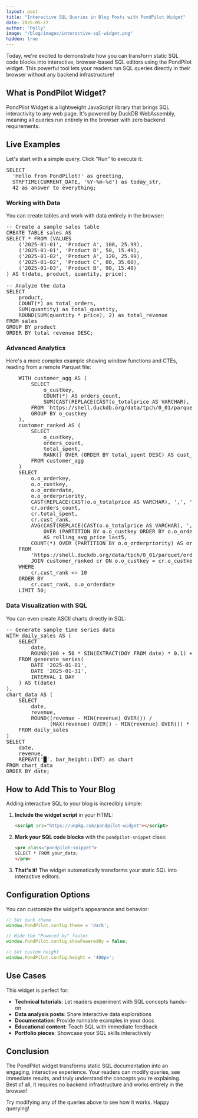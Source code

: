 ```yaml
---
layout: post
title: "Interactive SQL Queries in Blog Posts with PondPilot Widget"
date: 2025-05-27
author: "Polly"
image: "/blog/images/interactive-sql-widget.png"
hidden: true
---
```


Today, we're excited to demonstrate how you can transform static SQL code blocks into interactive, browser-based SQL editors using the PondPilot widget. This powerful tool lets your readers run SQL queries directly in their browser without any backend infrastructure!

## What is PondPilot Widget?

PondPilot Widget is a lightweight JavaScript library that brings SQL interactivity to any web page. It's powered by DuckDB WebAssembly, meaning all queries run entirely in the browser with zero backend requirements.

## Live Examples

Let's start with a simple query. Click "Run" to execute it:

<pre class="pondpilot-snippet">
SELECT
  'Hello from PondPilot!' as greeting,
  STRFTIME(CURRENT_DATE, '%Y-%m-%d') as today_str,
  42 as answer_to_everything;
</pre>

### Working with Data

You can create tables and work with data entirely in the browser:

<pre class="pondpilot-snippet">
-- Create a sample sales table
CREATE TABLE sales AS
SELECT * FROM (VALUES
    ('2025-01-01', 'Product A', 100, 25.99),
    ('2025-01-01', 'Product B', 50, 15.49),
    ('2025-01-02', 'Product A', 120, 25.99),
    ('2025-01-02', 'Product C', 80, 35.00),
    ('2025-01-03', 'Product B', 90, 15.49)
) AS t(date, product, quantity, price);

-- Analyze the data
SELECT
    product,
    COUNT(*) as total_orders,
    SUM(quantity) as total_quantity,
    ROUND(SUM(quantity * price), 2) as total_revenue
FROM sales
GROUP BY product
ORDER BY total_revenue DESC;
</pre>

### Advanced Analytics

Here's a more complex example showing window functions and CTEs, reading from a remote Parquet file:

<pre class="pondpilot-snippet">
    WITH customer_agg AS (
        SELECT
            o_custkey,
            COUNT(*) AS orders_count,
            SUM(CAST(REPLACE(CAST(o_totalprice AS VARCHAR), ',', '') AS DOUBLE)) AS total_spent
        FROM 'https://shell.duckdb.org/data/tpch/0_01/parquet/orders.parquet'
        GROUP BY o_custkey
    ),
    customer_ranked AS (
        SELECT
            o_custkey,
            orders_count,
            total_spent,
            RANK() OVER (ORDER BY total_spent DESC) AS cust_rank
        FROM customer_agg
    )
    SELECT
        o.o_orderkey,
        o.o_custkey,
        o.o_orderdate,
        o.o_orderpriority,
        CAST(REPLACE(CAST(o.o_totalprice AS VARCHAR), ',', '') AS DOUBLE) AS o_totalprice,
        cr.orders_count,
        cr.total_spent,
        cr.cust_rank,
        AVG(CAST(REPLACE(CAST(o.o_totalprice AS VARCHAR), ',', '') AS DOUBLE))
            OVER (PARTITION BY o.o_custkey ORDER BY o.o_orderdate ROWS BETWEEN 4 PRECEDING AND CURRENT ROW)
            AS rolling_avg_price_last5,
        COUNT(*) OVER (PARTITION BY o.o_orderpriority) AS orders_per_priority
    FROM
        'https://shell.duckdb.org/data/tpch/0_01/parquet/orders.parquet' o
        JOIN customer_ranked cr ON o.o_custkey = cr.o_custkey
    WHERE
        cr.cust_rank <= 10
    ORDER BY
        cr.cust_rank, o.o_orderdate
    LIMIT 50;
</pre>

### Data Visualization with SQL

You can even create ASCII charts directly in SQL:

<pre class="pondpilot-snippet">
-- Generate sample time series data
WITH daily_sales AS (
    SELECT
        date,
        ROUND(100 + 50 * SIN(EXTRACT(DOY FROM date) * 0.1) + RANDOM() * 20, 2) as revenue
    FROM generate_series(
        DATE '2025-01-01',
        DATE '2025-01-31',
        INTERVAL 1 DAY
    ) AS t(date)
),
chart_data AS (
    SELECT
        date,
        revenue,
        ROUND((revenue - MIN(revenue) OVER()) /
              (MAX(revenue) OVER() - MIN(revenue) OVER()) * 20) as bar_height
    FROM daily_sales
)
SELECT
    date,
    revenue,
    REPEAT('█', bar_height::INT) as chart
FROM chart_data
ORDER BY date;
</pre>

## How to Add This to Your Blog

Adding interactive SQL to your blog is incredibly simple:

1. **Include the widget script** in your HTML:
   ```html
   <script src="https://unpkg.com/pondpilot-widget"></script>
   ```

2. **Mark your SQL code blocks** with the `pondpilot-snippet` class:
   ```html
   <pre class="pondpilot-snippet">
   SELECT * FROM your_data;
   </pre>
   ```

3. **That's it!** The widget automatically transforms your static SQL into interactive editors.

## Configuration Options

You can customize the widget's appearance and behavior:

```javascript
// Set dark theme
window.PondPilot.config.theme = 'dark';

// Hide the "Powered by" footer
window.PondPilot.config.showPoweredBy = false;

// Set custom height
window.PondPilot.config.height = '400px';
```

## Use Cases

This widget is perfect for:

- **Technical tutorials**: Let readers experiment with SQL concepts hands-on
- **Data analysis posts**: Share interactive data explorations
- **Documentation**: Provide runnable examples in your docs
- **Educational content**: Teach SQL with immediate feedback
- **Portfolio pieces**: Showcase your SQL skills interactively

## Conclusion

The PondPilot widget transforms static SQL documentation into an engaging, interactive experience. Your readers can modify queries, see immediate results, and truly understand the concepts you're explaining. Best of all, it requires no backend infrastructure and works entirely in the browser!

Try modifying any of the queries above to see how it works. Happy querying!
